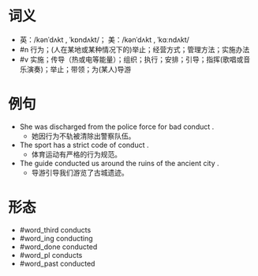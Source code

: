 # 词义
- 英：/kənˈdʌkt , ˈkɒndʌkt/； 美：/kənˈdʌkt , ˈkɑːndʌkt/
- #n 行为；(人在某地或某种情况下的)举止；经营方式；管理方法；实施办法
- #v 实施；传导（热或电等能量）；组织；执行；安排；引导；指挥(歌唱或音乐演奏)；举止；带领；为(某人)导游
# 例句
- She was discharged from the police force for bad conduct .
	- 她因行为不轨被清除出警察队伍。
- The sport has a strict code of conduct .
	- 体育运动有严格的行为规范。
- The guide conducted us around the ruins of the ancient city .
	- 导游引导我们游览了古城遗迹。
# 形态
- #word_third conducts
- #word_ing conducting
- #word_done conducted
- #word_pl conducts
- #word_past conducted
